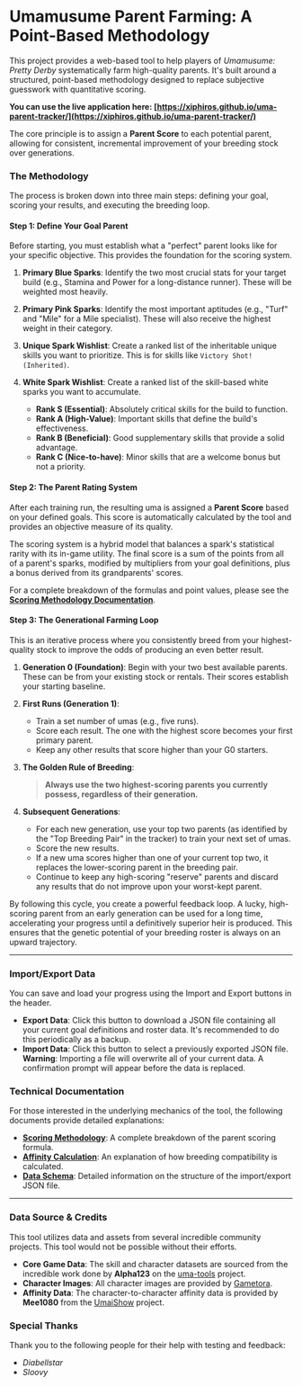# Umamusume Parent Farming: A Point-Based Methodology

This project provides a web-based tool to help players of *Umamusume: Pretty Derby* systematically farm high-quality parents. It's built around a structured, point-based methodology designed to replace subjective guesswork with quantitative scoring.

**You can use the live application here: [https://xiphiros.github.io/uma-parent-tracker/](https://xiphiros.github.io/uma-parent-tracker/)**

The core principle is to assign a **Parent Score** to each potential parent, allowing for consistent, incremental improvement of your breeding stock over generations.

### The Methodology

The process is broken down into three main steps: defining your goal, scoring your results, and executing the breeding loop.

#### **Step 1: Define Your Goal Parent**

Before starting, you must establish what a "perfect" parent looks like for your specific objective. This provides the foundation for the scoring system.

1.  **Primary Blue Sparks**: Identify the two most crucial stats for your target build (e.g., Stamina and Power for a long-distance runner). These will be weighted most heavily.

2.  **Primary Pink Sparks**: Identify the most important aptitudes (e.g., "Turf" and "Mile" for a Mile specialist). These will also receive the highest weight in their category.

3.  **Unique Spark Wishlist**: Create a ranked list of the inheritable unique skills you want to prioritize. This is for skills like `Victory Shot! (Inherited)`.

4.  **White Spark Wishlist**: Create a ranked list of the skill-based white sparks you want to accumulate.

    * **Rank S (Essential)**: Absolutely critical skills for the build to function.
    * **Rank A (High-Value)**: Important skills that define the build's effectiveness.
    * **Rank B (Beneficial)**: Good supplementary skills that provide a solid advantage.
    * **Rank C (Nice-to-have)**: Minor skills that are a welcome bonus but not a priority.

#### **Step 2: The Parent Rating System**

After each training run, the resulting uma is assigned a **Parent Score** based on your defined goals. This score is automatically calculated by the tool and provides an objective measure of its quality.

The scoring system is a hybrid model that balances a spark's statistical rarity with its in-game utility. The final score is a sum of the points from all of a parent's sparks, modified by multipliers from your goal definitions, plus a bonus derived from its grandparents' scores.

For a complete breakdown of the formulas and point values, please see the [**Scoring Methodology Documentation**](./docs/scoring_methodology.md).

#### **Step 3: The Generational Farming Loop**

This is an iterative process where you consistently breed from your highest-quality stock to improve the odds of producing an even better result.

1.  **Generation 0 (Foundation)**: Begin with your two best available parents. These can be from your existing stock or rentals. Their scores establish your starting baseline.

2.  **First Runs (Generation 1)**:

    * Train a set number of umas (e.g., five runs).
    * Score each result. The one with the highest score becomes your first primary parent.
    * Keep any other results that score higher than your G0 starters.

3.  **The Golden Rule of Breeding**:

    > **Always use the two highest-scoring parents you currently possess, regardless of their generation.**

4.  **Subsequent Generations**:

    * For each new generation, use your top two parents (as identified by the "Top Breeding Pair" in the tracker) to train your next set of umas.
    * Score the new results.
    * If a new uma scores higher than one of your current top two, it replaces the lower-scoring parent in the breeding pair.
    * Continue to keep any high-scoring "reserve" parents and discard any results that do not improve upon your worst-kept parent.

By following this cycle, you create a powerful feedback loop. A lucky, high-scoring parent from an early generation can be used for a long time, accelerating your progress until a definitively superior heir is produced. This ensures that the genetic potential of your breeding roster is always on an upward trajectory.

---

### Import/Export Data

You can save and load your progress using the Import and Export buttons in the header.

* **Export Data**: Click this button to download a JSON file containing all your current goal definitions and roster data. It's recommended to do this periodically as a backup.
* **Import Data**: Click this button to select a previously exported JSON file. **Warning**: Importing a file will overwrite all of your current data. A confirmation prompt will appear before the data is replaced.

### Technical Documentation

For those interested in the underlying mechanics of the tool, the following documents provide detailed explanations:

*   [**Scoring Methodology**](./docs/scoring_methodology.md): A complete breakdown of the parent scoring formula.
*   [**Affinity Calculation**](./docs/affinity_calculation.md): An explanation of how breeding compatibility is calculated.
*   [**Data Schema**](./docs/data_schema.md): Detailed information on the structure of the import/export JSON file.

---

### Data Source & Credits

This tool utilizes data and assets from several incredible community projects. This tool would not be possible without their efforts.

*   **Core Game Data**: The skill and character datasets are sourced from the incredible work done by **Alpha123** on the [uma-tools](https://github.com/alpha123/uma-tools) project.
*   **Character Images**: All character images are provided by [Gametora](https://gametora.com/).
*   **Affinity Data**: The character-to-character affinity data is provided by **Mee1080** from the [UmaiShow](https://github.com/mee1080/umaishow/) project.

### Special Thanks

Thank you to the following people for their help with testing and feedback:

*   *Diabellstar*
*   *Sloovy*